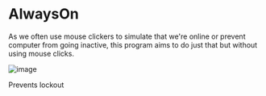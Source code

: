 # AlwaysOn
As we often use mouse clickers to simulate that we're online or prevent computer from going inactive, this program aims to do just that but without using mouse clicks.

![image](https://user-images.githubusercontent.com/30172340/194697696-74ee0a6c-faf5-4f9f-9594-c1b685e6d3e0.png)

Prevents lockout
